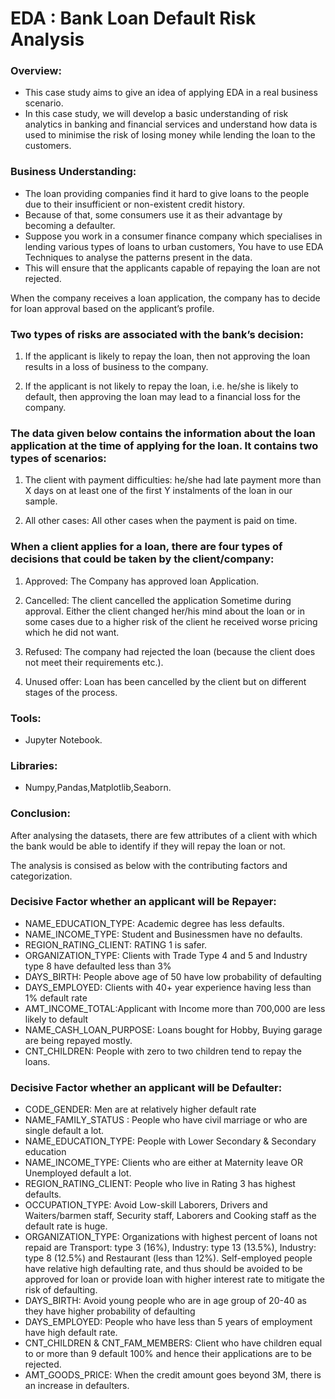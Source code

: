 # EDA : Bank Loan Default Risk Analysis

### Overview:
- This case study aims to give an idea of applying EDA in a real business scenario.
- In this case study, we will develop a basic understanding of risk analytics in banking and financial services and understand how data is used to minimise the risk 
  of losing money while lending the loan to the customers.
    
### Business Understanding:
-  The loan providing companies find it hard to give loans to the people due to their insufficient or non-existent credit history.
-  Because of that, some consumers use it as their advantage by becoming a defaulter.
-  Suppose you work in a consumer finance company which specialises in lending various types of loans to urban customers, You have to use EDA Techniques to analyse 
   the patterns present in the data.
-  This will ensure that the applicants capable of repaying the loan are not rejected.

When the company receives a loan application, the company has to decide for loan approval based on the applicant’s profile.

### Two types of risks are associated with the bank’s decision:
  1. If the applicant is likely to repay the loan, then not approving the loan results in a loss of business to the company.

  2. If the applicant is not likely to repay the loan, i.e. he/she is likely to default, then approving the loan may lead to a financial loss for the company.

### The data given below contains the information about the loan application at the time of applying for the loan. It contains two types of scenarios:

  1. The client with payment difficulties: he/she had late payment more than X days on at least one of the first Y instalments of the loan in our sample.

  2. All other cases: All other cases when the payment is paid on time.

### When a client applies for a loan, there are four types of decisions that could be taken by the client/company:

  1. Approved: The Company has approved loan Application.

  2. Cancelled: The client cancelled the application Sometime during approval. Either the client changed her/his mind about the loan or in some cases due to a higher
     risk of the client he received worse pricing which he did not want.

  3. Refused: The company had rejected the loan (because the client does not meet their requirements etc.).

  4. Unused offer: Loan has been cancelled by the client but on different stages of the process.

### Tools:
  -  Jupyter Notebook.
### Libraries:
  - Numpy,Pandas,Matplotlib,Seaborn.
    
### Conclusion:
After analysing the datasets, there are few attributes of a client with which the bank would be able to identify if they will repay the loan or not.

The analysis is consised as below with the contributing factors and categorization.

  ### Decisive Factor whether an applicant will be Repayer:
  - NAME_EDUCATION_TYPE: Academic degree has less defaults.
  - NAME_INCOME_TYPE: Student and Businessmen have no defaults.
  - REGION_RATING_CLIENT: RATING 1 is safer.
  - ORGANIZATION_TYPE: Clients with Trade Type 4 and 5 and Industry type 8 have defaulted less than 3%
  - DAYS_BIRTH: People above age of 50 have low probability of defaulting
  - DAYS_EMPLOYED: Clients with 40+ year experience having less than 1% default rate
  - AMT_INCOME_TOTAL:Applicant with Income more than 700,000 are less likely to default
  - NAME_CASH_LOAN_PURPOSE: Loans bought for Hobby, Buying garage are being repayed mostly.
  - CNT_CHILDREN: People with zero to two children tend to repay the loans.
    
### Decisive Factor whether an applicant will be Defaulter:
- CODE_GENDER: Men are at relatively higher default rate
- NAME_FAMILY_STATUS : People who have civil marriage or who are single default a lot.
- NAME_EDUCATION_TYPE: People with Lower Secondary & Secondary education
- NAME_INCOME_TYPE: Clients who are either at Maternity leave OR Unemployed default a lot.
- REGION_RATING_CLIENT: People who live in Rating 3 has highest defaults.
- OCCUPATION_TYPE: Avoid Low-skill Laborers, Drivers and Waiters/barmen staff, Security staff, Laborers and Cooking staff as the default rate is huge.
- ORGANIZATION_TYPE: Organizations with highest percent of loans not repaid are Transport: type 3 (16%), Industry: type 13 (13.5%), Industry: type 8 (12.5%) and 
  Restaurant (less than 12%). Self-employed people have relative high defaulting rate, and thus should be avoided to be approved for loan or provide loan with higher 
  interest rate to mitigate the risk of defaulting.
- DAYS_BIRTH: Avoid young people who are in age group of 20-40 as they have higher probability of defaulting
- DAYS_EMPLOYED: People who have less than 5 years of employment have high default rate.
- CNT_CHILDREN & CNT_FAM_MEMBERS: Client who have children equal to or more than 9 default 100% and hence their applications are to be rejected.
- AMT_GOODS_PRICE: When the credit amount goes beyond 3M, there is an increase in defaulters.

